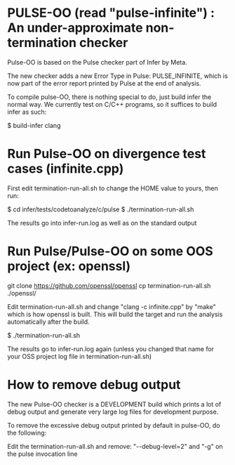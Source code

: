 # PULSE-OO (read "pulse-infinite") : An under-approximate non-termination checker

Pulse-OO is based on the Pulse checker part of Infer by Meta.

The new checker adds a new Error Type in Pulse: PULSE_INFINITE, which is now part of the error report printed by Pulse at the end of analysis.

To compile pulse-OO, there is nothing special to do, just build infer the normal way. We currently test on C/C++ programs, so it suffices to build infer as such:

$ build-infer clang

# Run Pulse-OO on divergence test cases (infinite.cpp) 

First edit termination-run-all.sh to change the HOME value to yours, then run:

$ cd infer/tests/codetoanalyze/c/pulse
$ ./termination-run-all.sh

The results go into infer-run.log as well as on the standard output

# Run Pulse/Pulse-OO on some OOS project (ex: openssl)

git clone https://github.com/openssl/openssl
cp termination-run-all.sh ./openssl/

Edit termination-run-all.sh and change "clang -c infinite.cpp" by "make" which is how openssl is built. This will build the target and run the analysis automatically after the build.

$ ./termination-run-all.sh

The results go to infer-run.log again (unless you changed that name for your OSS project log file in termination-run-all.sh)

# How to remove debug output

The new Pulse-OO checker is a DEVELOPMENT build which prints a lot of debug output and generate very large log files for development purpose.

To remove the excessive debug output printed by default in pulse-OO, do the following:

Edit the termination-run-all.sh and remove: "--debug-level=2" and "-g" on the pulse invocation line


